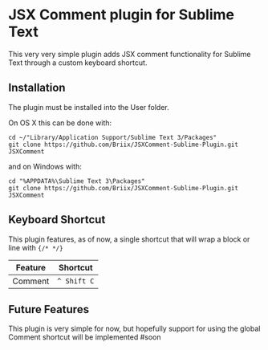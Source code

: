 JSX Comment plugin for Sublime Text
===================================
This very very simple plugin adds JSX comment functionality for Sublime Text through a custom keyboard shortcut.


Installation
------------
The plugin must be installed into the User folder.

On OS X this can be done with:

    cd ~/"Library/Application Support/Sublime Text 3/Packages"
    git clone https://github.com/Briix/JSXComment-Sublime-Plugin.git JSXComment


and on Windows with:

    cd "%APPDATA%\Sublime Text 3\Packages"
    git clone https://github.com/Briix/JSXComment-Sublime-Plugin.git JSXComment


Keyboard Shortcut
-----------------
This plugin features, as of now, a single shortcut that will wrap a block or line with `{/* */}`

|Feature    | Shortcut    |
|-----------|-------------|
|Comment    | `^ Shift C` |

Future Features
---------------
This plugin is very simple for now, but hopefully support for using the global Comment shortcut will be implemented #soon